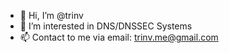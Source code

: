 - 👋 Hi, I’m @trinv
- 👀 I’m interested in DNS/DNSSEC Systems
- 📫 Contact to me via email: trinv.me@gmail.com

<!---
trinv/trinv is a ✨ special ✨ repository because its `README.md` (this file) appears on your GitHub profile.
You can click the Preview link to take a look at your changes.
--->
